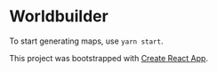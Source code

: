 # Worldbuilder
To start generating maps, use `yarn start`.

This project was bootstrapped with [Create React App](https://github.com/facebook/create-react-app).

